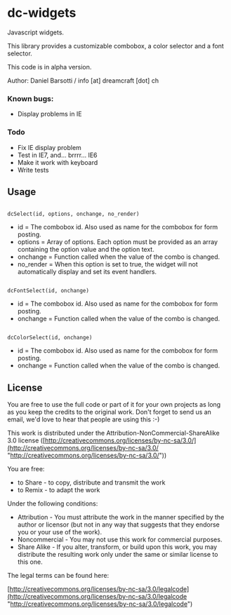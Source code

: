 # dc-widgets

Javascript widgets.

This library provides a customizable combobox, a color selector and a font selector.

This code is in alpha version. 


Author: Daniel Barsotti / info [at] dreamcraft [dot] ch

### Known bugs:

 - Display problems in IE

### Todo

 - Fix IE display problem
 - Test in IE7, and... brrrr... IE6
 - Make it work with keyboard
 - Write tests

## Usage

<code>
dcSelect(id, options, onchange, no_render)
</code>

 - id = The combobox id. Also used as name for the combobox for form posting.
 - options = Array of options. Each option must be provided as an array containing the option value and the option text.
 - onchange = Function called when the value of the combo is changed.
 - no_render = When this option is set to true, the widget will not automatically display and set its event handlers.

<code>
dcFontSelect(id, onchange)
</code>

 - id = The combobox id. Also used as name for the combobox for form posting.
 - onchange = Function called when the value of the combo is changed.

 <code>
dcColorSelect(id, onchange)
</code>

 - id = The combobox id. Also used as name for the combobox for form posting.
 - onchange = Function called when the value of the combo is changed.
 
## License

You are free to use the full code or part of it for your own projects as 
long as you keep the credits to the original work. Don't forget to send us 
an email, we'd love to hear that people are using this :-)


This work is distributed under the Attribution-NonCommercial-ShareAlike 3.0
license ([http://creativecommons.org/licenses/by-nc-sa/3.0/](http://creativecommons.org/licenses/by-nc-sa/3.0/ "http://creativecommons.org/licenses/by-nc-sa/3.0/"))

You are free:

  - to Share - to copy, distribute and transmit the work
  - to Remix - to adapt the work
  
Under the following conditions:

  - Attribution - You must attribute the work in the manner specified by the 
    author or licensor (but not in any way that suggests that they endorse you 
    or your use of the work). 
  - Noncommercial - You may not use this work for commercial purposes. 
  - Share Alike - If you alter, transform, or build upon this work, you may 
    distribute the resulting work only under the same or similar license to 
    this one. 


The legal terms can be found here: 

  [http://creativecommons.org/licenses/by-nc-sa/3.0/legalcode](http://creativecommons.org/licenses/by-nc-sa/3.0/legalcode "http://creativecommons.org/licenses/by-nc-sa/3.0/legalcode")
